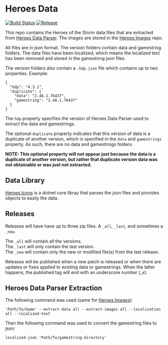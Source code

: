 # Heroes Data
[![Build Status](https://dev.azure.com/kevinkoliva/Heroes%20of%20the%20Storm%20Projects/_apis/build/status/HeroesToolChest.heroes-data?branchName=master)](https://dev.azure.com/kevinkoliva/Heroes%20of%20the%20Storm%20Projects/_build/latest?definitionId=7&branchName=master) [![Release](https://img.shields.io/github/release/HeroesToolChest/heroes-data.svg)](https://github.com/HeroesToolChest/heroes-data/releases/latest)

This repo contains the Heroes of the Storm data files that are extracted from [Heroes Data Parser](https://github.com/HeroesToolChest/HeroesDataParser). The images are stored in the [Heroes Images](https://github.com/HeroesToolChest/heroes-images) repo.

All files are in json format. The version folders contain data and gamestring folders. The data files have been localized, which means the localized text has been removed and stored in the gamestring json files.

The version folders also contain a `.hdp.json` file which contains up to two properties. Example:
```
{
  "hdp": "4.3.1",
  "duplicate": {
    "data": "2.48.1.76437",
    "gamestring": "2.48.1.76437"
  }
}
```
The `hdp` property specifies the version of Heroes Data Parser used to extract the data and gamestrings.

The optional `duplicate` property indicates that this version of data is a duplicate of another version, which is specified in the `data` and `gamestrings` property. As such, there are no data and gamestrings folders. 

**NOTE: This optional property will not appear just because the data is a duplicate of another version, but rather that duplicate version data was not obtainable or was just not extracted.**

## Data Library
[Heroes Icons](https://github.com/HeroesToolChest/Heroes.Icons) is a dotnet core libray that parses the json files and provides objects to easily the data.


## Releases
Releases will have have up to three zip files. A `_all`, `_last`, and sometimes a `_new`.

The `_all` will contain all the versions.  
The `_last` will only contain the last version.  
The `_new` will contain only the new or modified file(s) from the last release.

Releases will be published when a new patch is released or when there are updates or fixes applied to existing data or gamestrings. When the latter happens, the published tag will end with an underscore number (_x).

## Heroes Data Parser Extraction
The following command was used (same for [Heroes Images](https://github.com/HeroesToolChest/heroes-images)):
```
'Path/To/Game' --extract-data all --extract-images all --localization all --localized-text
```
Then the following command was used to convert the gamestring files to json:
```
localized-json 'Path/To/gamestring-directory'
```
